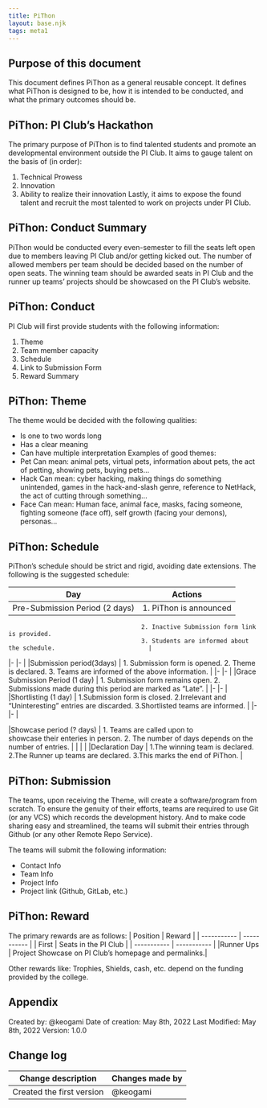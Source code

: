 ```yaml
---
title: PiThon
layout: base.njk
tags: meta1
---
```


## Purpose of this document
This document defines PiThon as a general reusable concept. It defines what PiThon is designed to be, how it is intended to be conducted, and what the primary outcomes should be.

## PiThon: PI Club’s Hackathon
The primary purpose of PiThon is to find talented students and promote an developmental environment outside the PI Club.
It aims to gauge talent on the basis of (in order):
  1. Technical Prowess
  2. Innovation
  3. Ability to realize their innovation
Lastly, it aims to expose the found talent and recruit the most talented to work on projects under PI Club.

## PiThon: Conduct Summary
PiThon would be conducted every even-semester to fill the seats left open due to members leaving PI Club and/or getting kicked out.
The number of allowed members per team should be decided based on the number of open seats.
The winning team should be awarded seats in PI Club and the runner up teams’ projects should be showcased on the PI Club’s website.

## PiThon: Conduct
PI Club will first provide students with the following information:
  1. Theme
  2. Team member capacity
  3. Schedule
  4. Link to Submission Form
  5. Reward Summary

## PiThon: Theme
The theme would be decided with the following qualities:
  - Is one to two words long
  - Has a clear meaning
  - Can have multiple interpretation
Examples of good themes:
  - Pet
    Can mean: animal pets, virtual pets, information about pets, the act of petting, showing pets, buying pets…
  - Hack
    Can mean: cyber hacking, making things do something unintended, games in the hack-and-slash genre, reference to NetHack, the act of cutting through something…
  - Face
    Can mean: Human face, animal face, masks, facing someone, fighting someone (face off), self growth (facing your demons), personas…

## PiThon: Schedule
PiThon’s schedule should be strict and rigid, avoiding date extensions. The following is the suggested schedule:

|Day                                   |  Actions                           |
|-                                     |-                                   |
|Pre-Submission Period (2 days)        | 1. PiThon is announced 
                                         2. Inactive Submission form link is provided.
                                         3. Students are informed about the schedule.                          |
|-                                     |-                                   |
|Submission period(3days)              | 1. Submission form is opened.
                                         2. Theme is declared.
                                         3. Teams are informed of the above information.                       |
|-                                     |-                                   |
|Grace Submission Period (1 day)       | 1. Submission form remains open.
                                         2. Submissions made during this period are marked as “Late”.       |
|-                                     |-                                   |
|Shortlisting (1 day)                  | 1.Submission form is closed.
                                         2.Irrelevant and “Uninteresting” entries are discarded.
                                         3.Shortlisted teams are   informed.                          |
|-                                     |-                                   |

|Showcase period (? days)              | 1. Teams are called upon to  
                                            showcase their enteries in person.
                                         2. The number of days depends on   the number of entries.                           |
|                                      |                                   |
|Declaration Day                       | 1.The winning team is declared.
                                         2.The Runner up teams are declared.
                                         3.This marks the end of PiThon.                            |


## PiThon: Submission
The teams, upon receiving the Theme, will create a software/program from scratch.
To ensure the genuity of their efforts, teams are required to use Git (or any VCS) which records the development history.
And to make code sharing easy and streamlined, the teams will submit their entries through Github (or any other Remote Repo Service).

The teams will submit the following information:
- Contact Info
- Team Info
- Project Info
- Project link (Github, GitLab, etc.)
 
## PiThon: Reward
The primary rewards are as follows:
| Position    | Reward                                                |
| ----------- | -----------                                           |
| First       | Seats in the PI Club                                  |
| ----------- | -----------                                           |
|Runner Ups   | Project Showcase on PI Club’s homepage and permalinks.|


Other rewards like: Trophies, Shields, cash, etc. depend on the funding provided by the college.
## Appendix 
Created by: @keogami
Date of creation: May 8th, 2022
Last Modified: May 8th, 2022
Version: 1.0.0

## Change log

| Change description             | Changes made by                   |
| -----------                    | -----------                       | 
| Created the first version      | @keogami                          |


